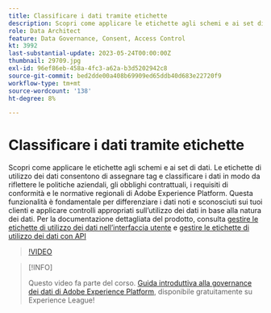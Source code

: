 ```yaml
---
title: Classificare i dati tramite etichette
description: Scopri come applicare le etichette agli schemi e ai set di dati.
role: Data Architect
feature: Data Governance, Consent, Access Control
kt: 3992
last-substantial-update: 2023-05-24T00:00:00Z
thumbnail: 29709.jpg
exl-id: 96ef86eb-458a-4fc3-a62a-b3d5202942c8
source-git-commit: bed2dde00a408b69909ed65ddb40d683e22720f9
workflow-type: tm+mt
source-wordcount: '138'
ht-degree: 8%

---
```


# Classificare i dati tramite etichette

Scopri come applicare le etichette agli schemi e ai set di dati. Le etichette di utilizzo dei dati consentono di assegnare tag e classificare i dati in modo da riflettere le politiche aziendali, gli obblighi contrattuali, i requisiti di conformità e le normative regionali di Adobe Experience Platform. Questa funzionalità è fondamentale per differenziare i dati noti e sconosciuti sui tuoi clienti e applicare controlli appropriati sull’utilizzo dei dati in base alla natura dei dati. Per la documentazione dettagliata del prodotto, consulta [gestire le etichette di utilizzo dei dati nell’interfaccia utente](https://experienceleague.adobe.com/docs/experience-platform/data-governance/labels/user-guide.html?lang=it) e [gestire le etichette di utilizzo dei dati con API](https://experienceleague.adobe.com/docs/experience-platform/data-governance/labels/dataset-api.html)

>[!VIDEO](https://video.tv.adobe.com/v/29709?learn=on)

>[!INFO]
>
> Questo video fa parte del corso. [Guida introduttiva alla governance dei dati di Adobe Experience Platform](https://experienceleague.adobe.com/?recommended=ExperiencePlatform-D-1-2021.1.dgov.gs&amp;lang=it), disponibile gratuitamente su Experience League!
